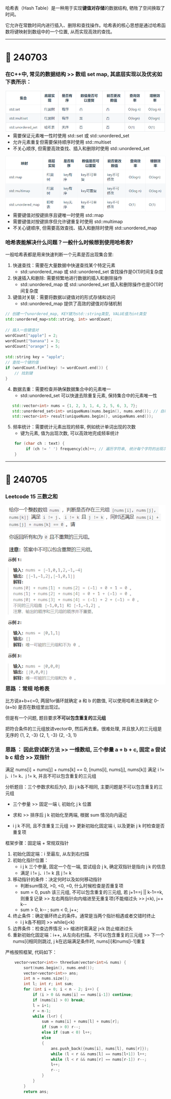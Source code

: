 
哈希表（Hash Table）是一种用于实现**键值对存储**的数据结构, 牺牲了空间换取了时间。

它允许在常数时间内进行插入、删除和查找操作。哈希表的核心思想是通过哈希函数将键映射到数组中的一个位置, 从而实现高效的查找。

<hr>

# :memo: 240703 

### 在C++中, 常见的数据结构 >> 数组 set map, 其底层实现以及优劣如下表所示：

<img src="https://github.com/Youn8ch/Leaning_notes/blob/master/imgsource/img.png" alt="img" style="float: left;" />
   
   * 需要保证元素唯一性时使用 std::set 或 std::unordered_set
   * 允许元素重复但需要保持顺序时使用 std::multiset
   * 不关心顺序, 但需要高效查找、插入和删除时使用 std::unordered_set

<img src="https://github.com/Youn8ch/Leaning_notes/blob/master/imgsource/img_1.png" alt="img" style="float: left;" />

   * 需要键值对按键排序且键唯一时使用 std::map
   * 需要键值对按键排序但允许键重复时使用 std::multimap
   * 不关心键顺序, 但需要高效查找、插入和删除时使用 std::unordered_map

### 哈希表能解决什么问题？一般什么时候想到使用哈希表?

一般哈希表都是用来快速判断一个元素是否出现集合里:

1. 快速查找：需要在大量数据中快速查找某个特定元素 
   * std::unordered_map 或 std::unordered_set 查找操作是O(1)时间复杂度
2. 快速插入和删除: 需要频繁地进行数据的插入和删除操作 
   * std::unordered_map 或 std::unordered_set 插入和删除操作也是O(1)时间复杂度
3. 键值对关联：需要将数据以键值对的形式存储和访问  
   * std::unordered_map 提供了高效的键值对存储机制

```cpp
// 创建一个unordered_map, KEY键为std::string类型, VALUE值为int类型
std::unordered_map<std::string, int> wordCount;

// 插入一些键值对
wordCount["apple"] = 2; 
wordCount["banana"] = 3; 
wordCount["orange"] = 5; 

std::string key = "apple"; 
// 查找一个键的值
if (wordCount.find(key) != wordCount.end()) {
    // 找到键
}
```
4. 数据去重：需要检查并确保数据集合中的元素唯一 
   * std::unordered_set 可以快速去除重复元素, 保持集合中的元素唯一性
```cpp
   std::vector<int> nums = {1, 2, 3, 1, 4, 2, 5, 6, 3, 7};
   std::unordered_set<int> uniqueNums(nums.begin(), nums.end()); // 自动去除重复元素, 所以uniqueNums中只会包含唯一的元素
   std::vector<int> result(uniqueNums.begin(), uniqueNums.end());
```
5. 频率统计：需要统计元素出现的频率, 例如统计单词出现的次数
   * 键为元素, 值为出现次数, 可以高效地完成频率统计
```cpp
    for (char ch : text) { 
         if (ch != ' ') frequency[ch]++; // 遍历字符串, 统计每个字符的出现次数
    } 
```

<hr>

# :memo: 240705 

### Leetcode 15 三数之和

<img src="https://github.com/Youn8ch/Leaning_notes/blob/master/imgsource/img_2.png" alt="img" style="float: left;" />
<img src="https://github.com/Youn8ch/Leaning_notes/blob/master/imgsource/img_3.png" alt="img" style="float: left;" />

### 思路 ：常规 哈希表

比方说a+b+c=0, 两层for循环就确定 a 和 b 的数值, 可以使用哈希法来确定 0-(a+b) 是否在数组里出现过。

但是有一个问题, 题目要求**不可以包含重复的三元组**

把符合条件的三元组放进vector中, 然后再去重。很难处理, 并且放入的三元组是无序的 {1, 2, -3} {2, 1, -3} {2, -3, 1}

### 思路 ： 因此尝试新方法 >> 一维数组, 三个参量 a + b + c, 固定 a 尝试 b c 组合 >> 双指针

满足 nums[i] + nums[j] + nums[k] == 0, [nums[i], nums[j], nums[k]] 满足 i != j、i != k、j != k, 并且不可以包含重复的三元组

分析题目：三个参数求和后为0, 且i j k各不相同, 主要问题是不可以包含重复的三元组

* 三个参量 >> 固定一端 i, 初始化 j k 位置  

* 求和 >> 排序后 j k 初始化至两端, 根据 sum 情况向内逼近

* i j k 不同, 且不含重复三元组 >> 更新初始化固定端 i, 以及更新 j k 时检查是否重复项

框架步骤：固定端 + 常规双指针

1. 初始化固定端：i 至最左, 从左到右扫描
2. 初始化指针位置：
   * i j k 三个参量, 固定一个在一端, 尝试组合 j k, 确定双指针是指向 j k 的信息
   * 满足 i != j、i != k 且 j != k
3. 移动指针的条件：决定何时以及如何移动指针
   * 判断sum情况, >0, <0, =0, 什么时候检查是否重复项
   * sum = 0, push 该三元组, 不可以包含重复的三元组, 若 j+1==j || k-1==k, 则重复记录 >> 左右两指针向内缩进至无重复项(不能缩过头 >> j<k), j++ k--
   * sum > 0, k-- ; sum < 0, j++;
4. 终止条件：确定循环终止的条件。通常是当两个指针相遇或者交错时终止
   * i j k各不相同 >> while(j<k)
5. 边界条件：检查边界情况 >> 缩进时需满足 j<k 防止缩进过头
6. 重新初始化固定端：i++, 从左向右扫描。不可以包含重复的三元组 >> 下一个nums[i]相同则跳过, j k在远端满足条件时, nums[i]和nums[i-1]重复

严格按照框架, 代码如下：

```cpp
    vector<vector<int>> threeSum(vector<int>& nums) {
        sort(nums.begin(), nums.end());
        vector<vector<int>> ans;
        int n = nums.size();
        int l; int r; int sum;
        for (int i = 0; i < n - 2; i++) {
            if (i > 0 && nums[i] == nums[i-1]) continue;
            if (nums[i] > 0) break;
            l = i+1;
            r = n-1;
            while (l<r) {
                sum = nums[i] + nums[l] + nums[r];
                if (sum > 0) r--;
                else if (sum < 0) l++;
                else
                {
                    ans.push_back({nums[i], nums[l], nums[r]});
                    while (l < r && nums[l] == nums[l+1]) l++;  
                    while (l < r && nums[r] == nums[r-1]) r--;  
                    l++;
                    r--;
                }
            }
        }
        return ans;
```